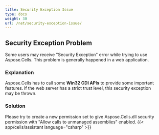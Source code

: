 ```yaml
---
title: Security Exception Issue
type: docs
weight: 30
url: /net/security-exception-issue/
---
```


## **Security Exception Problem**
Some users may receive "Security Exception" error while trying to use Aspose.Cells. This problem is generally happened in a web application.
### **Explanation**
Aspose.Cells has to call some **Win32 GDI APIs** to provide some important features. If the web server has a strict trust level, this security exception may be thrown.
### **Solution**
Please try to create a new permission set to give Aspose.Cells.dll security permission with "Allow calls to unmanaged assemblies" enabled.
{{< app/cells/assistant language="csharp" >}}